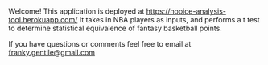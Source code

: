 # 
Welcome! This application is deployed at https://nooice-analysis-tool.herokuapp.com/
It takes in NBA players as inputs, and performs a t test to determine statistical equivalence of fantasy basketball points. 

If you have questions or comments feel free to email at franky.gentile@gmail.com

